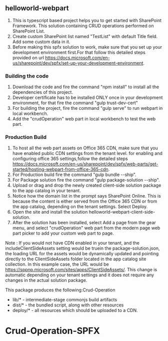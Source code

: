 ## helloworld-webpart
1. This is typescript based project helps you to get started with SharePoint Framework. This solution containing CRUD operations performed on SharePoint List.
2. Create custom SharePoint list named "TestList" with default Title field. Add some custom data in it.
3. Before making this spfx solution to work, make sure that you set up your development environment first.For that follow this detailed steps provided on url https://docs.microsoft.com/en-us/sharepoint/dev/spfx/set-up-your-development-environment.

### Building the code
1. Download the code and fire the command "npm install" to install all the dependencies of this project.
2. Developer certificate has to be installed ONLY once in your development environment, for that fire the command "gulp trust-dev-cert"
3. For building the project, fire the command "gulp serve" to run webpart in local workbench.
4. Add the "crudOperation" web part in local workbench to test the web part.

### Production Build
1. To host all the web part assets on Office 365 CDN, make sure that you have enabled public CDN settings from the tenant level.
  for enabling and configuring office 365 settings,follow the detailed steps https://docs.microsoft.com/en-us/sharepoint/dev/spfx/web-parts/get-started/hosting-webpart-from-office-365-cdn.
2. For Production build fire the command "gulp bundle --ship".
3. For Package solution fire the command "gulp package-solution --ship".
4. Upload or drag and drop the newly created client-side solution package to the app catalog in your tenant.
5. Notice how the domain list in the prompt says SharePoint Online. This is because the content is either served from the Office 365 CDN or from the app catalog, depending on the tenant settings. Select Deploy.
6. Open the site and install the solution helloworld-webpart-client-side-solution.
7. After the solution has been installed, select Add a page from the gear menu, and select "crudOperation" web part from the modern page web part picker to add your custom web part to page.

Note :
If you would not have CDN enabled in your tenant, and the includeClientSideAssets setting would be truein the package-solution.json, the loading URL for the assets would be dynamically updated and pointing directly to the ClientSideAssets folder located in the app catalog site collection. In this example case, the URL would be https://sppnp.microsoft.com/sites/apps/ClientSideAssets/. This change is automatic depending on your tenant settings and it does not require any changes in the actual solution package.


This package produces the following:Crud-Operation

* lib/* - intermediate-stage commonjs build artifacts
* dist/* - the bundled script, along with other resources
* deploy/* - all resources which should be uploaded to a CDN.

# Crud-Operation-SPFX

